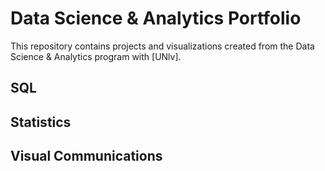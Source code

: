 # Data Science & Analytics Portfolio
This repository contains projects and visualizations created from the Data Science & Analytics program with [UNlv].


## SQL


## Statistics

## Visual Communications
